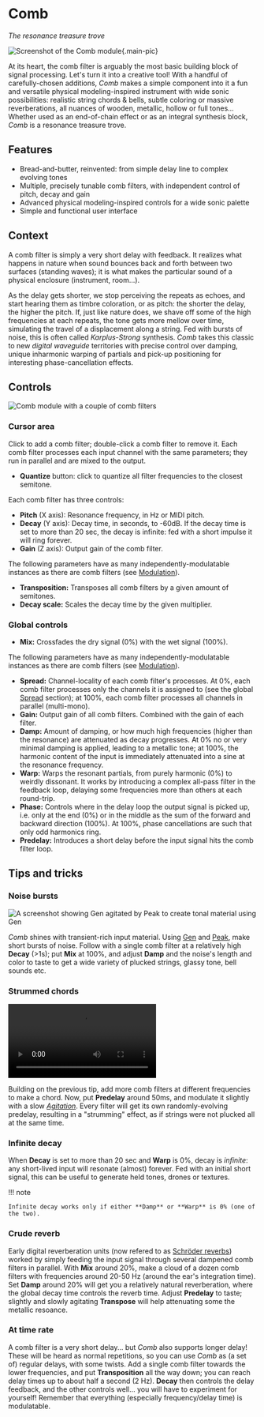 # Comb

_The resonance treasure trove_

![Screenshot of the Comb module](../assets/images/comb.png){.main-pic}

At its heart, the comb filter is arguably the most basic building block of signal processing. Let's
turn it into a creative tool! With a handful of carefully-chosen additions, _Comb_ makes a simple
component into it a fun and versatile physical modeling-inspired instrument with wide sonic
possibilities: realistic string chords & bells, subtle coloring or massive reverberations, all
nuances of wooden, metallic, hollow or full tones... Whether used as an end-of-chain effect or as an
integral synthesis block, _Comb_ is a resonance treasure trove.

## Features

- Bread-and-butter, reinvented: from simple delay line to complex evolving tones
- Multiple, precisely tunable comb filters, with independent control of pitch, decay and gain
- Advanced physical modeling-inspired controls for a wide sonic palette
- Simple and functional user interface

## Context

A comb filter is simply a very short delay with feedback. It realizes what happens in nature when
sound bounces back and forth between two surfaces (standing waves); it is what makes the particular
sound of a physical enclosure (instrument, room...).

As the delay gets shorter, we stop perceiving the repeats as echoes, and start hearing them as
timbre coloration, or as pitch: the shorter the delay, the higher the pitch. If, just like nature
does, we shave off some of the high frequencies at each repeats, the tone gets more mellow over
time, simulating the travel of a displacement along a string. Fed with bursts of noise, this is
often called _Karplus-Strong_ synthesis. _Comb_ takes this classic to new _digital waveguide_
territories with precise control over damping, unique inharmonic warping of partials and pick-up
positioning for interesting phase-cancellation effects.

## Controls

![Comb module with a couple of comb filters](../assets/images/comb-controls.png)

### Cursor area

Click to add a comb filter; double-click a comb filter to remove it. Each comb filter
processes each input channel with the same parameters; they run in parallel and are mixed to the
output.

- **Quantize** button: click to quantize all filter frequencies to the closest semitone.

Each comb filter has three controls:

- **Pitch** (X axis): Resonance frequency, in Hz or MIDI pitch.
- **Decay** (Y axis): Decay time, in seconds, to -60dB. If the decay time is set to more
  than 20 sec, the decay is infinite: fed with a short impulse it will ring forever.
- **Gain** (Z axis): Output gain of the comb filter.

The following parameters have as many independently-modulatable instances as there are comb filters
  (see [Modulation](../atelier/modulation.md)).

- **Transposition:** Transposes all comb filters by a given amount of semitones.
- **Decay scale:** Scales the decay time by the given multiplier.

### Global controls

- **Mix:** Crossfades the dry signal (0%) with the wet signal (100%).

The following parameters have as many independently-modulatable instances as there are comb filters
  (see [Modulation](../atelier/modulation.md)).

- **Spread:** Channel-locality of each comb filter's processes. At 0%, each comb filter processes
  only the channels it is assigned to (see the global [Spread](../atelier/multichannel.md#spread)
  section); at 100%, each comb filter processes all channels in parallel (multi-mono).
- **Gain:** Output gain of all comb filters. Combined with the gain of each filter.
- **Damp:** Amount of damping, or how much high frequencies (higher than the resonance) are
  attenuated as decay progresses. At 0% no or very minimal damping is applied, leading to a metallic
  tone; at 100%, the harmonic content of the input is immediately attenuated into a sine at the
  resonance frequency.
- **Warp:** Warps the resonant partials, from purely harmonic (0%) to weirdly dissonant. It works by
  introducing a complex all-pass filter in the feedback loop, delaying some frequencies more than
  others at each round-trip.
- **Phase:** Controls where in the delay loop the output signal is picked up, i.e. only at the end
  (0%) or in the middle as the sum of the forward and backward direction (100%). At 100%, phase
  cancellations are such that only odd harmonics ring.
- **Predelay:** Introduces a short delay before the input signal hits the comb filter loop.

## Tips and tricks

### Noise bursts

![A screenshot showing Gen agitated by Peak to create tonal material using Gen](../assets/images/comb-noise-bursts.png)

_Comb_ shines with transient-rich input material. Using [Gen](gen.md) and [Peak](peak.md), make
short bursts of noise. Follow with a single comb filter at a relatively high **Decay** (>1s); put
**Mix** at 100%, and adjust **Damp** and the noise's length and color to taste to get a wide variety
of plucked strings, glassy tone, bell sounds etc.

### Strummed chords

![Video showing strummed chords example](../assets/videos/comb-strummed-chords.mp4)

Building on the previous tip, add more comb filters at different frequencies to make a chord. Now,
put **Predelay** around 50ms, and modulate it slightly with a slow [_Agitation_](agitation.md). Every
filter will get its own randomly-evolving predelay, resulting in a "strumming" effect, as if strings
were not plucked all at the same time.

### Infinite decay

When **Decay** is set to more than 20 sec and **Warp** is 0%, decay is _infinite_: any short-lived
input will resonate (almost) forever. Fed with an initial short signal, this can be useful to
generate held tones, drones or textures.

!!! note

    Infinite decay works only if either **Damp** or **Warp** is 0% (one of the two).

### Crude reverb

Early digital reverberation units (now refered to as [Schröder
reverbs](https://ieeexplore.ieee.org/document/6161610)) worked by simply feeding the input signal
through several dampened comb filters in parallel. With **Mix** around 20%, make a cloud of a dozen
comb filters with frequencies around 20-50 Hz (around the ear's integration time). Set **Damp**
around 20% will get you a relatively natural reverberation, where the global decay time controls the
reverb time. Adjust **Predelay** to taste; slightly and slowly agitating **Transpose** will help
attenuating some the metallic resoance.

### At time rate

A comb filter is a very short delay... but _Comb_ also supports longer delay! These will be heard as
normal repetitions, so you can use _Comb_ as (a set of) regular delays, with some twists. Add a
single comb filter towards the lower frequencies, and put **Transposition** all the way down; you
can reach delay times up to about half a second (2 Hz). **Decay** then controls the delay feedback,
and the other controls well... you will have to experiment for yourself! Remember that everything
(especially frequency/delay time) is modulatable.
